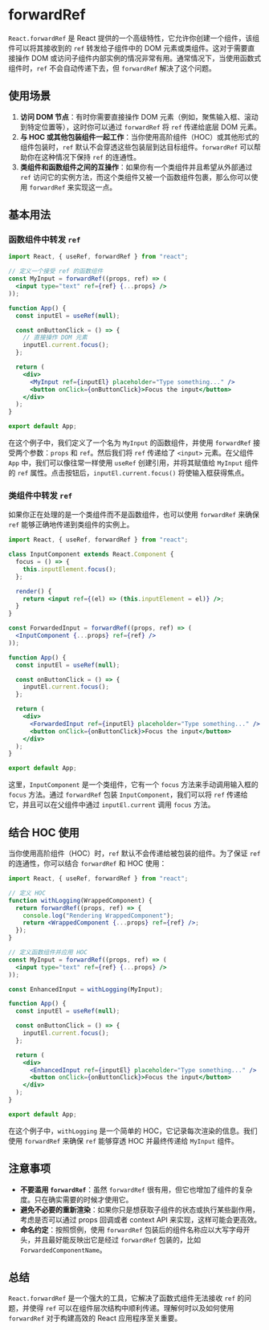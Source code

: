 # forwardRef

`React.forwardRef` 是 React 提供的一个高级特性，它允许你创建一个组件，该组件可以将其接收到的 `ref` 转发给子组件中的 DOM 元素或类组件。这对于需要直接操作 DOM 或访问子组件内部实例的情况非常有用。通常情况下，当使用函数式组件时，`ref` 不会自动传递下去，但 `forwardRef` 解决了这个问题。

## 使用场景

1. **访问 DOM 节点**：有时你需要直接操作 DOM 元素（例如，聚焦输入框、滚动到特定位置等），这时你可以通过 `forwardRef` 将 `ref` 传递给底层 DOM 元素。
2. **与 HOC 或其他包装组件一起工作**：当你使用高阶组件（HOC）或其他形式的组件包装时，`ref` 默认不会穿透这些包装层到达目标组件。`forwardRef` 可以帮助你在这种情况下保持 `ref` 的连通性。
3. **类组件和函数组件之间的互操作**：如果你有一个类组件并且希望从外部通过 `ref` 访问它的实例方法，而这个类组件又被一个函数组件包裹，那么你可以使用 `forwardRef` 来实现这一点。

## 基本用法

### 函数组件中转发 `ref`

```jsx
import React, { useRef, forwardRef } from "react";

// 定义一个接受 ref 的函数组件
const MyInput = forwardRef((props, ref) => (
  <input type="text" ref={ref} {...props} />
));

function App() {
  const inputEl = useRef(null);

  const onButtonClick = () => {
    // 直接操作 DOM 元素
    inputEl.current.focus();
  };

  return (
    <div>
      <MyInput ref={inputEl} placeholder="Type something..." />
      <button onClick={onButtonClick}>Focus the input</button>
    </div>
  );
}

export default App;
```

在这个例子中，我们定义了一个名为 `MyInput` 的函数组件，并使用 `forwardRef` 接受两个参数：`props` 和 `ref`。然后我们将 `ref` 传递给了 `<input>` 元素。在父组件 `App` 中，我们可以像往常一样使用 `useRef` 创建引用，并将其赋值给 `MyInput` 组件的 `ref` 属性。点击按钮后，`inputEl.current.focus()` 将使输入框获得焦点。

### 类组件中转发 `ref`

如果你正在处理的是一个类组件而不是函数组件，也可以使用 `forwardRef` 来确保 `ref` 能够正确地传递到类组件的实例上。

```jsx
import React, { useRef, forwardRef } from "react";

class InputComponent extends React.Component {
  focus = () => {
    this.inputElement.focus();
  };

  render() {
    return <input ref={(el) => (this.inputElement = el)} />;
  }
}

const ForwardedInput = forwardRef((props, ref) => (
  <InputComponent {...props} ref={ref} />
));

function App() {
  const inputEl = useRef(null);

  const onButtonClick = () => {
    inputEl.current.focus();
  };

  return (
    <div>
      <ForwardedInput ref={inputEl} placeholder="Type something..." />
      <button onClick={onButtonClick}>Focus the input</button>
    </div>
  );
}

export default App;
```

这里，`InputComponent` 是一个类组件，它有一个 `focus` 方法来手动调用输入框的 `focus` 方法。通过 `forwardRef` 包装 `InputComponent`，我们可以将 `ref` 传递给它，并且可以在父组件中通过 `inputEl.current` 调用 `focus` 方法。

## 结合 HOC 使用

当你使用高阶组件（HOC）时，`ref` 默认不会传递给被包装的组件。为了保证 `ref` 的连通性，你可以结合 `forwardRef` 和 HOC 使用：

```jsx
import React, { useRef, forwardRef } from "react";

// 定义 HOC
function withLogging(WrappedComponent) {
  return forwardRef((props, ref) => {
    console.log("Rendering WrappedComponent");
    return <WrappedComponent {...props} ref={ref} />;
  });
}

// 定义函数组件并应用 HOC
const MyInput = forwardRef((props, ref) => (
  <input type="text" ref={ref} {...props} />
));

const EnhancedInput = withLogging(MyInput);

function App() {
  const inputEl = useRef(null);

  const onButtonClick = () => {
    inputEl.current.focus();
  };

  return (
    <div>
      <EnhancedInput ref={inputEl} placeholder="Type something..." />
      <button onClick={onButtonClick}>Focus the input</button>
    </div>
  );
}

export default App;
```

在这个例子中，`withLogging` 是一个简单的 HOC，它记录每次渲染的信息。我们使用 `forwardRef` 来确保 `ref` 能够穿透 HOC 并最终传递给 `MyInput` 组件。

## 注意事项

- **不要滥用 `forwardRef`**：虽然 `forwardRef` 很有用，但它也增加了组件的复杂度。只在确实需要的时候才使用它。
- **避免不必要的重新渲染**：如果你只是想获取子组件的状态或执行某些副作用，考虑是否可以通过 props 回调或者 context API 来实现，这样可能会更高效。
- **命名约定**：按照惯例，使用 `forwardRef` 包装后的组件名称应以大写字母开头，并且最好能反映出它是经过 `forwardRef` 包装的，比如 `ForwardedComponentName`。

## 总结

`React.forwardRef` 是一个强大的工具，它解决了函数式组件无法接收 `ref` 的问题，并使得 `ref` 可以在组件层次结构中顺利传递。理解何时以及如何使用 `forwardRef` 对于构建高效的 React 应用程序至关重要。
